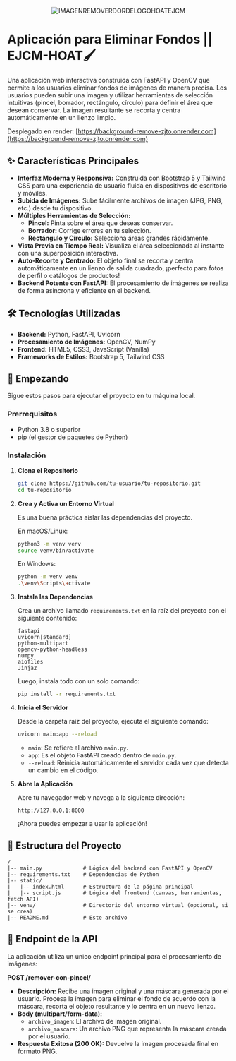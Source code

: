 <p align="center">
    <img src="https://i.postimg.cc/k5Z9kH6p/imagen-sin-fondo-1.png" alt="IMAGENREMOVERDORDELOGOHOATEJCM">
</p>

# Aplicación para Eliminar Fondos || EJCM-HOAT🖌️

Una aplicación web interactiva construida con FastAPI y OpenCV que permite a los usuarios eliminar fondos de imágenes de manera precisa. Los usuarios pueden subir una imagen y utilizar herramientas de selección intuitivas (pincel, borrador, rectángulo, círculo) para definir el área que desean conservar. La imagen resultante se recorta y centra automáticamente en un lienzo limpio.

Desplegado en render: [https://background-remove-zjto.onrender.com](https://background-remove-zjto.onrender.com)

## ✨ Características Principales

*   **Interfaz Moderna y Responsiva:** Construida con Bootstrap 5 y Tailwind CSS para una experiencia de usuario fluida en dispositivos de escritorio y móviles.
*   **Subida de Imágenes:** Sube fácilmente archivos de imagen (JPG, PNG, etc.) desde tu dispositivo.
*   **Múltiples Herramientas de Selección:**
    *   **Pincel:** Pinta sobre el área que deseas conservar.
    *   **Borrador:** Corrige errores en tu selección.
    *   **Rectángulo y Círculo:** Selecciona áreas grandes rápidamente.
*   **Vista Previa en Tiempo Real:** Visualiza el área seleccionada al instante con una superposición interactiva.
*   **Auto-Recorte y Centrado:** El objeto final se recorta y centra automáticamente en un lienzo de salida cuadrado, ¡perfecto para fotos de perfil o catálogos de productos!
*   **Backend Potente con FastAPI:** El procesamiento de imágenes se realiza de forma asíncrona y eficiente en el backend.

## 🛠️ Tecnologías Utilizadas

*   **Backend:** Python, FastAPI, Uvicorn
*   **Procesamiento de Imágenes:** OpenCV, NumPy
*   **Frontend:** HTML5, CSS3, JavaScript (Vanilla)
*   **Frameworks de Estilos:** Bootstrap 5, Tailwind CSS

## 🚀 Empezando

Sigue estos pasos para ejecutar el proyecto en tu máquina local.

### Prerrequisitos

*   Python 3.8 o superior
*   pip (el gestor de paquetes de Python)

### Instalación

1.  **Clona el Repositorio**

    ```bash
    git clone https://github.com/tu-usuario/tu-repositorio.git
    cd tu-repositorio
    ```
2.  **Crea y Activa un Entorno Virtual**

    Es una buena práctica aislar las dependencias del proyecto.

    En macOS/Linux:

    ```bash
    python3 -m venv venv
    source venv/bin/activate
    ```

    En Windows:

    ```bash
    python -m venv venv
    .\venv\Scripts\activate
    ```
3.  **Instala las Dependencias**

    Crea un archivo llamado `requirements.txt` en la raíz del proyecto con el siguiente contenido:

    ```text
    fastapi
    uvicorn[standard]
    python-multipart
    opencv-python-headless
    numpy
    aiofiles
    Jinja2
    ```

    Luego, instala todo con un solo comando:

    ```bash
    pip install -r requirements.txt
    ```
4.  **Inicia el Servidor**

    Desde la carpeta raíz del proyecto, ejecuta el siguiente comando:

    ```bash
    uvicorn main:app --reload
    ```

    *   `main`: Se refiere al archivo `main.py`.
    *   `app`: Es el objeto FastAPI creado dentro de `main.py`.
    *   `--reload`: Reinicia automáticamente el servidor cada vez que detecta un cambio en el código.
5.  **Abre la Aplicación**

    Abre tu navegador web y navega a la siguiente dirección:

    ```
    http://127.0.0.1:8000
    ```

    ¡Ahora puedes empezar a usar la aplicación!

## 📁 Estructura del Proyecto

```
/
|-- main.py             # Lógica del backend con FastAPI y OpenCV
|-- requirements.txt    # Dependencias de Python
|-- static/
|   |-- index.html      # Estructura de la página principal
|   |-- script.js       # Lógica del frontend (canvas, herramientas, fetch API)
|-- venv/               # Directorio del entorno virtual (opcional, si se crea)
|-- README.md           # Este archivo
```

## 📝 Endpoint de la API

La aplicación utiliza un único endpoint principal para el procesamiento de imágenes:

**POST /remover-con-pincel/**

*   **Descripción:** Recibe una imagen original y una máscara generada por el usuario. Procesa la imagen para eliminar el fondo de acuerdo con la máscara, recorta el objeto resultante y lo centra en un nuevo lienzo.
*   **Body (multipart/form-data):**
    *   `archivo_imagen`: El archivo de imagen original.
    *   `archivo_mascara`: Un archivo PNG que representa la máscara creada por el usuario.
*   **Respuesta Exitosa (200 OK):** Devuelve la imagen procesada final en formato PNG.